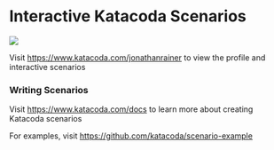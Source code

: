 # Interactive Katacoda Scenarios

[![](http://shields.katacoda.com/katacoda/jonathanrainer/count.svg)](https://www.katacoda.com/jonathanrainer "Get your profile on Katacoda.com")

Visit https://www.katacoda.com/jonathanrainer to view the profile and interactive scenarios

### Writing Scenarios
Visit https://www.katacoda.com/docs to learn more about creating Katacoda scenarios

For examples, visit https://github.com/katacoda/scenario-example
